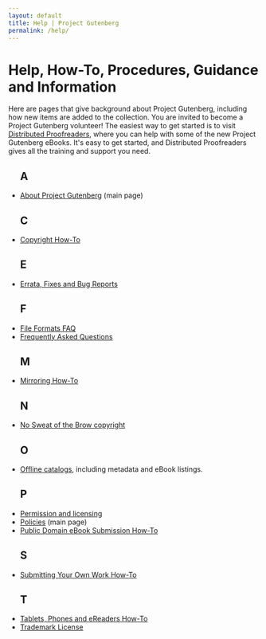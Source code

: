 ```yaml
---
layout: default
title: Help | Project Gutenberg
permalink: /help/
---
```


Help, How-To, Procedures, Guidance and Information
==================================================

Here are pages that give background about Project Gutenberg, including how new items are added to the collection. You are invited to become a Project Gutenberg volunteer! The easiest way to get started is to visit [Distributed Proofreaders](https://www.pgdp.net), where you can help with some of the new Project Gutenberg eBooks. It's easy to get started, and Distributed Proofreaders gives all the training and support you need.

 <div class="bookshelves ">
    <ul>
      <h2>A</h2>
       <li><a href="/about">About Project Gutenberg</a> (main page)</li>
      <h2>C</h2>
       <li><a href="/help/copyright.html">Copyright How-To</a></li>
      <h2>E</h2>
       <li><a href="/help/errata.html">Errata, Fixes and Bug Reports</a></li>
      <h2>F</h2>
       <li><a href="/help/file_formats.html">File Formats FAQ</a></li>
       <li><a href="/help/faq.html">Frequently Asked Questions</a></li>
      <h2>M</h2>
       <li><a href="/help/mirroring.html">Mirroring How-To</a></li>
      <h2>N</h2>
       <li><a href="/help/no_sweat_copyright.html">No Sweat of the Brow copyright</a></li>
      <h2>O</h2>
       <li><a href="/ebooks/offline_catalogs.html">Offline catalogs</a>, including metadata and eBook listings.</li>
      <h2>P</h2>
       <li><a href="/policy/permission.html">Permission and licensing</a></li>
       <li><a href="/policy/">Policies</a> (main page)</li>
       <li><a href="/help/public_domain_ebook_submission.html">Public Domain eBook Submission How-To</a></li>
      <h2>S</h2>
       <li><a href="/help/submitting_your_own_work.html">Submitting Your Own Work How-To</a></li>
      <h2>T</h2>
       <li><a href="/help/mobile.html">Tablets, Phones and eReaders How-To</a></li>
       <li><a href="/policy/license.html">Trademark License</a></li>
    </ul>
  </div>

